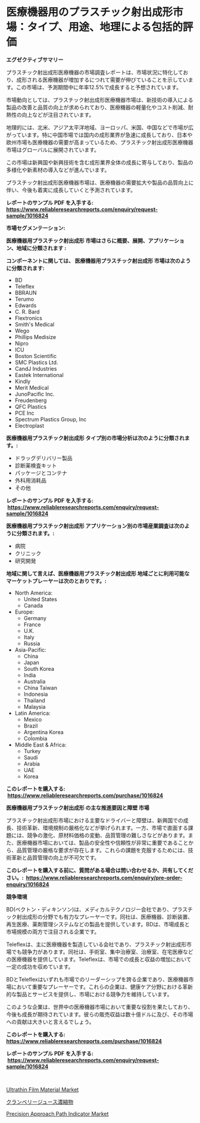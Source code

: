<p><h1>医療機器用のプラスチック射出成形市場：タイプ、用途、地理による包括的評価</h1></p><p><strong>エグゼクティブサマリー</strong></p>
<p><p>プラスチック射出成形医療機器の市場調査レポートは、市場状況に特化しており、成形される医療機器が増加するにつれて需要が伸びていることを示しています。この市場は、予測期間中に年率12.5%で成長すると予想されています。</p><p>市場動向としては、プラスチック射出成形医療機器市場は、新技術の導入による製品の改善と品質の向上が求められており、医療機器の軽量化やコスト削減、耐熱性の向上などが注目されています。</p><p>地理的には、北米、アジア太平洋地域、ヨーロッパ、米国、中国などで市場が広がっています。特に中国市場では国内の成形業界が急速に成長しており、日本や欧州市場も医療機器の需要が高まっているため、プラスチック射出成形医療機器市場はグローバルに展開されています。</p><p>この市場は新興国や新興技術を含む成形業界全体の成長に寄与しており、製品の多様化や新素材の導入などが進んでいます。</p><p>プラスチック射出成形医療機器市場は、医療機器の需要拡大や製品の品質向上に伴い、今後も着実に成長していくと予測されています。</p></p>
<p><strong>レポートのサンプル PDF を入手する: <a href="https://www.reliableresearchreports.com/enquiry/request-sample/1016824">https://www.reliableresearchreports.com/enquiry/request-sample/1016824</a></strong></p>
<p><strong>市場セグメンテーション:</strong></p>
<p><strong> 医療機器用プラスチック射出成形 市場はさらに概要、展開、アプリケーション、地域に分類されます :</strong></p>
<p><strong>コンポーネントに関しては、 医療機器用プラスチック射出成形 市場は次のように分類されます: &nbsp;</strong></p>
<p><ul><li>BD</li><li>Teleflex</li><li>BBRAUN</li><li>Terumo</li><li>Edwards</li><li>C. R. Bard</li><li>Flextronics</li><li>Smith's Medical</li><li>Wego</li><li>Phillips Medisize</li><li>Nipro</li><li>ICU</li><li>Boston Scientific</li><li>SMC Plastics Ltd.</li><li>CandJ Industries</li><li>Eastek International</li><li>Kindly</li><li>Merit Medical</li><li>JunoPacific Inc.</li><li>Freudenberg</li><li>QFC Plastics</li><li>PCE Inc</li><li>Spectrum Plastics Group, Inc</li><li>Electroplast</li></ul></p>
<p><strong> 医療機器用プラスチック射出成形 タイプ別の市場分析は次のように分類されます。:</strong></p>
<p><ul><li>ドラッグデリバリー製品</li><li>診断薬検査キット</li><li>パッケージとコンテナ</li><li>外科用消耗品</li><li>その他</li></ul></p>
<p><strong>レポートのサンプル PDF を入手する: &nbsp;<a href="https://www.reliableresearchreports.com/enquiry/request-sample/1016824">https://www.reliableresearchreports.com/enquiry/request-sample/1016824</a></strong></p>
<p><strong> 医療機器用プラスチック射出成形 アプリケーション別の市場産業調査は次のように分類されます。:</strong></p>
<p><ul><li>病院</li><li>クリニック</li><li>研究開発</li></ul></p>
<p><strong>地域に関して言えば、医療機器用プラスチック射出成形 地域ごとに利用可能なマーケットプレーヤーは次のとおりです。:</strong></p>
<p><ul>
    <li>
        North America:
        <ul>
            <li>United States</li>
            <li>Canada</li>
        </ul>
    </li>
    <li>
        Europe:
        <ul>
            <li>Germany</li>
            <li>France</li>
            <li>U.K.</li>
            <li>Italy</li>
            <li>Russia</li>
        </ul>
    </li>
    <li>
        Asia-Pacific:
        <ul>
            <li>China</li>
            <li>Japan</li>
            <li>South Korea</li>
            <li>India</li>
            <li>Australia</li>
            <li>China Taiwan</li>
            <li>Indonesia</li>
            <li>Thailand</li>
            <li>Malaysia</li>
        </ul>
    </li>
    <li>
        Latin America:
        <ul>
            <li>Mexico</li>
            <li>Brazil</li>
            <li>Argentina Korea</li>
            <li>Colombia</li>
        </ul>
    </li>
    <li>
        Middle East & Africa:
        <ul>
            <li>Turkey</li>
            <li>Saudi</li>
            <li>Arabia</li>
            <li>UAE</li>
            <li>Korea</li>
        </ul>
    </li>
    </ul></p>
<p><strong>このレポートを購入する: &nbsp;<a href="https://www.reliableresearchreports.com/purchase/1016824">https://www.reliableresearchreports.com/purchase/1016824</a></strong></p>
<p><strong>医療機器用プラスチック射出成形 の主な推進要因と障壁 市場</strong></p>
<p><p>プラスチック射出成形市場における主要なドライバーと障壁は、新興国での成長、技術革新、環境規制の厳格化などが挙げられます。一方、市場で直面する課題には、競争の激化、原材料価格の変動、品質管理の難しさなどがあります。また、医療機器市場においては、製品の安全性や信頼性が非常に重要であることから、品質管理の厳格な要求が存在します。これらの課題を克服するためには、技術革新と品質管理の向上が不可欠です。</p></p>
<p><strong>このレポートを購入する前に、質問がある場合は問い合わせるか、共有してください。:&nbsp; <a href="https://www.reliableresearchreports.com/enquiry/pre-order-enquiry/1016824">https://www.reliableresearchreports.com/enquiry/pre-order-enquiry/1016824</a></strong></p>
<p><strong>競争環境</strong></p>
<p><p>BD(ベクトン・ディキンソン)は、メディカルテクノロジー会社であり、プラスチック射出成形の分野でも有力なプレーヤーです。同社は、医療機器、診断装置、再生医療、薬剤管理システムなどの製品を提供しています。BDは、市場成長と市場規模の両方で注目される企業です。</p><p>Teleflexは、主に医療機器を製造している会社であり、プラスチック射出成形市場でも競争力があります。同社は、手術室、集中治療室、治療室、在宅医療などの医療機器を提供しています。Teleflexは、市場での成長と収益の増加において一定の成功を収めています。</p><p>BDとTeleflexはいずれも市場でのリーダーシップを誇る企業であり、医療機器市場において重要なプレーヤーです。これらの企業は、健康ケア分野における革新的な製品とサービスを提供し、市場における競争力を維持しています。</p><p>このような企業は、世界中の医療機器市場において重要な役割を果たしており、今後も成長が期待されています。彼らの販売収益は数十億ドルに及び、その市場への貢献は大きいと言えるでしょう。</p></p>
<p><strong>このレポートを購入する: &nbsp; <a href="https://www.reliableresearchreports.com/purchase/1016824">https://www.reliableresearchreports.com/purchase/1016824</a></strong></p>
<p><strong>レポートのサンプル PDF を入手する: &nbsp;<a href="https://www.reliableresearchreports.com/enquiry/request-sample/1016824">https://www.reliableresearchreports.com/enquiry/request-sample/1016824</a></strong><strong></strong></p>
<p>&nbsp;</p>
<p><p><a href="https://www.linkedin.com/pulse/ultrathin-film-material-market-analysis-size-global-1ix1e?trackingId=embrdq0dRj9KvMMdeZ%2BHRw%3D%3D">Ultrathin Film Material Market</a></p><p><a href="https://medium.com/@alioukaye1/%E3%82%AF%E3%83%A9%E3%83%B3%E3%83%99%E3%83%AA%E3%83%BC%E3%82%B8%E3%83%A5%E3%83%BC%E3%82%B9%E6%BF%83%E7%B8%AE%E5%B8%82%E5%A0%B4%E5%88%86%E6%9E%90-%E3%81%9D%E3%81%AEcagr-%E5%B8%82%E5%A0%B4%E3%82%BB%E3%82%B0%E3%83%A1%E3%83%B3%E3%83%86%E3%83%BC%E3%82%B7%E3%83%A7%E3%83%B3-%E3%81%8A%E3%82%88%E3%81%B3%E3%82%B0%E3%83%AD%E3%83%BC%E3%83%90%E3%83%AB%E7%94%A3%E6%A5%AD%E6%A6%82%E8%A6%81-551790321f58">クランベリージュース濃縮物</a></p><p><a href="https://www.linkedin.com/pulse/decoding-precision-approach-path-indicator-market-deep-7cdke?trackingId=DFtQDSFs9R7Uex68NFMfmw%3D%3D">Precision Approach Path Indicator Market</a></p></p>